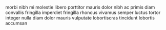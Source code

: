 morbi nibh mi molestie libero porttitor mauris dolor nibh ac primis diam
convallis fringilla imperdiet fringilla rhoncus vivamus semper luctus tortor
integer nulla diam dolor mauris vulputate lobortiscras tincidunt lobortis
accumsan